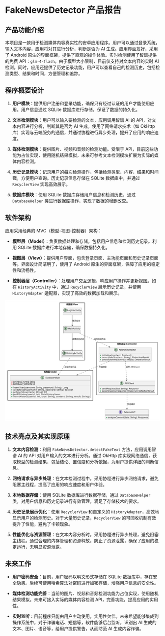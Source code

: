 # FakeNewsDetector 产品报告

## 产品功能介绍

本项目是一款用于检测媒体内容真实性的安卓应用程序。用户可以通过登录系统，输入文本内容，应用将对其进行分析，判断是否为 AI 生成。应用界面友好，采用了 Android 原生的界面框架，提供了直观的操作体验。实时检测使用了智谱提供的免费 API：`glm-4-flash`。由于模型大小限制，目前仅支持对文本内容的实时 AI 检测。同时，应用还提供了历史记录功能，用户可以查看自己的检测历史，包括检测类型、结果和时间，方便管理和追踪。

## 程序概要设计

1. **用户模块**：提供用户注册和登录功能，确保只有经过认证的用户才能使用应用。用户信息通过 SQLite 数据库进行存储，保证了数据的持久化。

2. **文本检测模块**：用户可以输入要检测的文本，应用调用智谱 AI 的 API，对文本内容进行分析，判断其是否为 AI 生成。使用了网络请求技术（如 OkHttp 库）实现与云端服务的通信，并通过协程进行异步处理，提升了应用的响应速度。

3. **媒体检测模块**：提供图片、视频和音频的检测功能。受限于 API，目前这些功能为占位实现，使用随机结果模拟，未来可参考文本检测模块扩展为实际的媒体内容检测。

4. **历史记录模块**：记录用户的每次检测操作，包括检测类型、内容、结果和时间戳，方便用户查询。历史记录信息存储在 SQLite 数据库中，并通过 `RecyclerView` 实现高效展示。

5. **数据库模块**：使用 SQLite 数据库存储用户信息和检测历史，通过 `DatabaseHelper` 类进行数据库操作，实现了数据的增删改查。

## 软件架构

应用采用经典的 MVC（模型-视图-控制器）架构：

- **模型层（Model）**：负责数据处理和存储，包括用户信息和检测历史记录。利用 SQLite 数据库进行本地存储，确保数据持久化。

- **视图层（View）**：提供用户界面，包含登录页面、主功能页面和历史记录页面等。界面设计简洁明了，使用了 Android 原生的界面框架，保障了应用的稳定性和流畅性。

- **控制器层（Controller）**：处理用户交互逻辑，响应用户操作并更新视图。如在 `HistoryActivity` 中，通过 `RecyclerView` 展示历史记录，并使用 `HistoryAdapter` 适配器，实现了高效的数据加载和展示。

![structure](image\structure.png)

## 技术亮点及其实现原理

1. **文本内容检测**：利用 `FakeNewsDetector.detectFakeText` 方法，应用调用智谱 AI 的 API 对用户输入的文本进行分析。通过 OkHttp 库实现网络通信，获取模型的检测结果，包括结论、置信度和分析依据，为用户提供详细的判断信息。

2. **网络请求与异步处理**：在文本检测过程中，采用协程进行异步网络请求，避免阻塞主线程，提高了应用的响应速度和用户体验。

3. **本地数据存储**：使用 SQLite 数据库进行数据存储，通过 `DatabaseHelper` 类，对用户信息和历史记录进行有效管理，满足了存储技术的要求。

4. **历史记录展示优化**：使用 `RecyclerView` 和自定义的 `HistoryAdapter`，高效地显示用户的检测历史。对于大量历史记录，`RecyclerView` 的可回收机制有效提升了性能，避免了卡顿现象。

5. **性能优化与资源管理**：在文本内容分析时，采用协程进行异步处理，避免阻塞主线程。通过合理的内存管理和资源释放，防止了资源泄露，确保了应用的稳定运行，无明显资源泄露。

## 未来工作

- **用户密码安全**：目前，用户密码以明文形式存储在 SQLite 数据库中，存在安全隐患。后续可使用哈希算法对密码进行加密存储，增强用户信息的安全性。

- **媒体检测功能完善**：当前的图片、视频和音频检测功能为占位实现，使用随机结果模拟。未来可接入实际的媒体内容检测 API，完善功能，提高应用的实用性。

- **实时监听**：目前程序只能由用户主动使用，实用性欠佳。未来希望能够集成到操作系统中，对于诈骗电话、短信等，软件能够后台监听，识别出 AI 生成的文本、图片、语音等，给用户提供警告，从而防范 AI 生成内容诈骗。